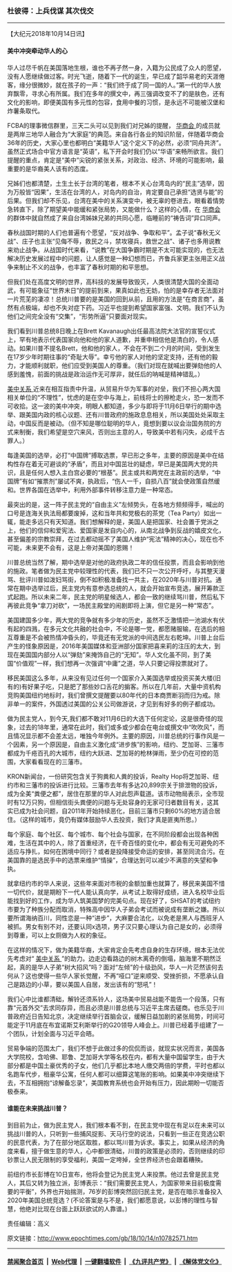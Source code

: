 ### 杜彼得：上兵伐谋 其次伐交
------------------------

<p>
 【大纪元2018年10月14日讯】
</p>
<h4>
 美中冲突牵动华人的心
</h4>
<p>
 华人过尽千帆在美国落地生根，谁也不再孑然一身，入籍为公民成了众人的愿望，没有人愿继续做过客。时光飞逝，随着下一代的诞生，早已成了韶华易老的天涯倦客，缘分很微妙，就在孩子的一声：“我们终于成了同一国的人。”第一代的华人放弃飘零，寻求心有所属。我们在多年的撰文中，再三强调改变不了的是肤色，还有文化的影响，即便美国有多元性的包容，食用中餐的习惯，是永远不可能被汉堡和炸薯条取代。
</p>
<p>
 FCBA的理事微信群里，三天二头可以见到我们对兄姊的提醒，
 <a href="http://www.epochtimes.com/gb/tag/%E5%8D%8E%E5%95%86%E4%BC%9A.html">
  华商会
 </a>
 的成员就是两岸三地华人融合为“大家庭”的典范。来自各行各业的知识阶层，伴随着华商会36年的历史，大家心里也都明白“美籍华人”这个定义下的必然，必须“同舟共济”。虽然正式场合中官方语言是“英语”，私下开会时我们仍以“华语”来畅所欲言。我们提醒的重点，肯定是“美中”尖锐的紧张关系，对政治、经济、环境的可能影响，最重要的是华裔美人该有的态度。
</p>
<p>
 兄姊们也都清楚，土生土长于台湾的笔者，根本不关心台湾岛内的“民主”选举，因为万般皆“因果”，生活在台湾的人，对岛内的自治，肯定要自己承担“选贤与能”的后果。但我们却不乐见，台湾在美中的关系演变中，被无辜的卷进去，眼看着情势急转直下，除了期望美中能缓和紧张局势，又能做什么？这样的心情，在
 <a href="http://www.epochtimes.com/gb/tag/%E5%8D%8E%E5%95%86%E4%BC%9A.html">
  华商会
 </a>
 的群体中就自然成了来自台湾姊妹兄弟的共同心愿，临睡前的“祷告词”异口同声。
</p>
<p>
 春秋战国时期的人们也普遍有个愿望，“反对战争、争取和平”。孟子说“春秋无义战”、庄子也主张“见侮不辱，救民之斗，禁攻寝兵，救世之战”、诸子也多用说教来劝止战争。从战国时代来看，“说教”在大国争霸时期是不太可能实现的，也无法解决历史发展过程中的问题，让人感觉是一种幻想而已，齐鲁兵家更主张用正义战争来制止不义的战争，也丰富了春秋时期的和平思想。
</p>
<p>
 但我们处在高度文明的世界，高科技的发展导致毁灭，人类很清楚大国的全面动武，有可能象征“世界末日”的提前到来，果真如此也无妨，怕的是幸存者无法面对一片荒芜的凄凉！总统川普要的是美国的回到从前，且用的方法是“在商言商”，虽然有点极端，却也不失对症下药。习近平也提到希望国家富强、文明。我们不认为他们之间完全没有“交集”，“形势所逼”只要面对现实。
</p>
<p>
 我们看到川普总统8日晚上在Brett Kavanaugh出任最高法院大法官的宣誓仪式上，罕有地表示代表国家向他和他的家人道歉，并重申相信他是清白的，令人感动。如果川普不提名Brett，他和他的家人，不会在不到二个月的时间，受到发生在17岁少年时期往事的“奇耻大辱”。幸亏他的家人对他的坚定支持，还有他的毅力，才能顺利就职，他们应受到美国人的尊重。（我们对现在就喊出要弹劾他的人感到羞愧，前面的挑战是政治运作无可厚非，就任后的呐喊是精神错乱。）
</p>
<p>
 <a href="http://www.epochtimes.com/gb/tag/%E7%BE%8E%E4%B8%AD%E5%85%B3%E7%B3%BB.html">
  美中关系
 </a>
 近来在相互指责中升温，从贸易升华为军事的对垒，我们不担心两大国相关单位的“不理性”，忧虑的是在空中与海上，前线将士的擦枪走火，恐一发而不可收拾。这一波的美中冲突，明眼人都知道，多少与即将于11月6日举行的期中选举、跟美国内政的核心议题、还有川普政府的施政息息相关，所以美国处处采取主动，中国反而是被动。（但不知是哪位聪明的华人，竟想到要以议会治国务院的方式来制衡，我们希望是空穴来风，否则出主意的人，导致美中若有闪失，必成千古罪人。）
</p>
<p>
 每逢美国的选举，必打“中国牌”搏取选票，早已形之多年，主要的原因是美中在结构性存在着无可避谈的“矛盾”，而且对中国茁壮的疑虑，早已是美国两大党的共识，且是任何人想入主白宫必要的“根基”。民主或共和两党在主政前的选举，“中国牌”有如“摧票剂”屡试不爽，执政后，“伤人一千，自损八百”就会使政策自然缓和。世界各国在选举中，利用外部事件转移注意力是一种常态。
</p>
<p>
 最突出的是，这一阵子民主党的“自由主义”左倾势头，在各地方频频得手，喊出的口号是连海关执法局都要废掉，这和当年共和党极右的茶党（Tea Party）如出一辄，能走多远只有天知道。我们想解释的是，美国人是把国家、社会置于党派之上，他们的信仰和爱宪法、爱国家是发自内心的，从南北战争到反战的嬉皮文化，甚至偏差的宗教崇拜，在过去都动摇不了美国人维护“宪法”精神的决心，现在也不可能，未来更不会有，这是上帝对美国的恩赐！
</p>
<p>
 川普总统当然了解，期中选举是对他的政府执政二年的信任投票，而且会影响到他的施政。笔者做为民主党中较理性的代表，我们已不只一次公开呼吁，与其整天漫骂、批评川普如泼妇骂街，倒不如积极准备找一共主，在2020年与川普对抗。通常在期中选举过后，民主党内有意参选总统的人，就会开始宣布竞选，展开筹款正式起跑。所以未来二年，民主党的明星候选人，都会一致的继续骂川普，然后私下再彼此竞争“拿刀对砍”，一场民主殿堂的闹剧即将上演，但它是另一种“常态”。
</p>
<p>
 美国建国多少年，两大党的竞争就有多少年的历史，虽然不乏激情把一池湖水有伏有起的四溅，在多元文化共融的社会中，不论是哪一党，都愿赌服输，在选后的相互尊重是不会被热情冲昏头的，毕竟还有无党派的中间选民左右乾坤。川普上台后产生的怪象原因是，2016年美国媒体和亚洲部分国家把喜来莉的注压的太大，到现在美国国内部分人以“弹劾”来掩饰自己的“无知”。华人文化虽不同，到了美国“价值观”一样，我们想再一次强调“中庸”之道，华人只要记得投票就对了。
</p>
<p>
 移民美国这么多年，从来没有见过任何一个国家介入美国选举或投资买美大楼(旧有的)有好果子吃，只是肥了那些妙口舌花的掮客。所以在几年前，大量中资机构竞购美国纽约地标时，我们曾撰文提醒要以80年代的日本商贾断羽而归为戒。除非单一的案件，外国透过美国的公关公司做游说，才见到有好多的例子都成功。
</p>
<p>
 做为民主党人，到今天,我们都不敢对11月6日的大选下任何定论，这是很奇怪的现象，过去的18年里，通常在此时，我们或多或少都会在电台或撰文中“吹吹风”，而且情况显示都不会差太远，唯独今年例外。主要的原因，川普总统的行事作风是一个因素，另一个原因是，自由主义激化成“进步族”的影响，纽约、芝加哥、三藩市都成为千疮百孔的大城市，纽约大跃进、芝加哥的枪林弹雨，至少仍在可控的范围，大家看看现在的三藩市。
</p>
<p>
 KRON新闻台，一份研究包含关于狗粪和人粪的投诉，Realty Hop将芝加哥、纽约市和三藩市的投诉进行比较。三藩市去年有多达20,899宗关于排泄物的投诉，成为全美“粪便之都”，居住在那里的华人对此怨声载道。该市动物局表示，全市现时有12万只狗，但相信街头粪便的问题与无处容身的无家可归者数目有关，这其实已成为社会问题，自2011年开始持续恶化，目前三藩市只剩60%的地方适合居住。（这样的城市，竟仍有媒体鼓励华人去投资，我们才真是匪夷所思。）
</p>
<p>
 每个家庭、每个社区、每个城市、每个社会与国家，在不同阶段都会出现各种困难，生活在其中的人，除了首重经济，在千奇百怪的变化中，都会有无可避免的不适应与挣扎，如何在困境中同行？或者是投降接受命运的安排，甚至同流合污。在美国靠的是选民手中的选票来维护“情操”，合理达到可以减少不满意的失望和争执。
</p>
<p>
 就拿纽约市的华人来说，这些年来面对市税的金额加重也就算了，移民来美国不惜一切代价，就是期盼下一代人能认真向学，从考试上取得好成绩，进入名校毕业后能找到好的工作，成为华人筑美国梦的完美句点。现在好了，SHSAT的考试纽约市要为了种族分配而取消，特殊高中因华人子弟会考试而被说成有垄断之嫌。所以要所谓海纳百川，同性恋是一种“进步”，大麻要合法化，以免老是黑人与西班牙人被抓。男女有别不对，还要认同x选项，男子汉只要心理认为自己是女的，必须得到尊重，可以上女厕做为人权的象征。
</p>
<p>
 在这样的情况下，做为美籍华裔，大家肯定会先考虑自身的生存环境，根本无法优先考虑对“
 <a href="http://www.epochtimes.com/gb/tag/%E7%BE%8E%E4%B8%AD%E5%85%B3%E7%B3%BB.html">
  美中关系
 </a>
 ”的助力。边走边看路边的树木离奇的倒塌，脑海里不期然泛起，真的是华人子弟“树大招风”吗？面对“左倾”的十级劲风，华人一片茫然该何去何从？这也使得一些华人家长觉醒，不再“哑口”逆来顺受、受挫折损，不愿承认自己是路边的小草，要以美国人自居，发出该有的“怒吼”！
</p>
<p>
 我们心中比谁都清础，解铃还须系铃人，这场美中贸易战能不能告一个段落，只有靠“元首外交”去求同存异，而且必须是川普总统与习近平主席去磋商。也乐见于川普政府近日告知北京，决定继续举行首脑会议，缓解日益加剧的紧张局势，时间可能定于11月底在布宜诺斯艾利斯举行的G20领导人峰会上。川普已经着手组建了一个团队，计划全面与习近平会晤。
</p>
<p>
 贸易争端的范围太广，我们不想于此做过多的侃侃而谈，就现实状况而言，美国各大学院校，含哈佛、耶鲁、芝加哥大学等名校在内，都有大量中国留学生，由于大部分都是中国土豪优秀的子女，他们几乎都比本地人缴交两倍的学费，平时也都以名跑车代步，租豪华公寓，任何人都可以细算这笔账的影响。如果美中冲突继续下去，不互相拥抱“谅解备忘录”，美国教育系统也会开始有压力，因此期盼一切能否极泰来。
</p>
<h4>
 谁能在未来挑战川普？
</h4>
<p>
 到目前为止，做为民主党人，我们根本看不到，在民主党中现在有足以在未来可以挑战川普的人，只听到一些捕风捉影、天马行空的说法，只看到一些正在竞选公职的民意代表，为了在部分地区取胜，都以骂川普为诉求。事实上，如果从经济的角度来看，擅于做生意的华人，心中都很清础，川普的政策是必须的，否则继续的印钞票让人民无限制的享受福利，美国一定垮掉，全世界经济也会跟着糟殃。
</p>
<p>
 前纽约市长彭博在10日宣布，他将会登记为民主党人来投票。他过去曾是民主党人，其后又转为独立派，彭博表示：“我们需要民主党人，为国家带来目前极度需要的平衡”，外界也开始揣测，76岁的彭博突然回归民主党，是否在暗示准备投入2020年美国总统竞选？(不论答案是与不是，我们都愿意说，以彭博的理性与智慧，他绝对比现在台面上跃跃欲试的人靠谱。)
</p>
<p>
 责任编辑：高义
</p>

原文链接：http://www.epochtimes.com/gb/18/10/14/n10782571.htm


------------------------
#### [禁闻聚合首页](https://github.com/gfw-breaker/banned-news/blob/master/README.md) &nbsp;|&nbsp; [Web代理](https://github.com/gfw-breaker/open-proxy/blob/master/README.md) &nbsp;|&nbsp; [一键翻墙软件](https://github.com/gfw-breaker/nogfw/blob/master/README.md) &nbsp;|&nbsp; [《九评共产党》](https://github.com/gfw-breaker/9ping.md/blob/master/README.md#九评之一评共产党是什么) &nbsp;|&nbsp; [《解体党文化》](https://github.com/gfw-breaker/jtdwh.md/blob/master/README.md#绪论)